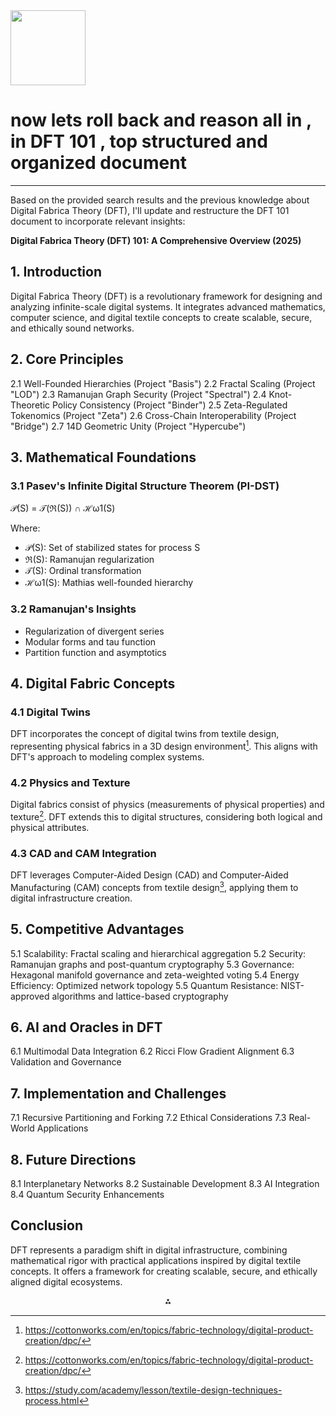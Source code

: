 <img src="https://r2cdn.perplexity.ai/pplx-full-logo-primary-dark%402x.png" class="logo" width="120"/>

# now lets roll back and reason all in , in DFT 101 , top structured and organized document

---
Based on the provided search results and the previous knowledge about Digital Fabrica Theory (DFT), I'll update and restructure the DFT 101 document to incorporate relevant insights:

**Digital Fabrica Theory (DFT) 101: A Comprehensive Overview (2025)**

## 1. Introduction

Digital Fabrica Theory (DFT) is a revolutionary framework for designing and analyzing infinite-scale digital systems. It integrates advanced mathematics, computer science, and digital textile concepts to create scalable, secure, and ethically sound networks.

## 2. Core Principles

2.1 Well-Founded Hierarchies (Project "Basis")
2.2 Fractal Scaling (Project "LOD")
2.3 Ramanujan Graph Security (Project "Spectral")
2.4 Knot-Theoretic Policy Consistency (Project "Binder")
2.5 Zeta-Regulated Tokenomics (Project "Zeta")
2.6 Cross-Chain Interoperability (Project "Bridge")
2.7 14D Geometric Unity (Project "Hypercube")

## 3. Mathematical Foundations

### 3.1 Pasev's Infinite Digital Structure Theorem (PI-DST)

𝒫(S) = 𝒯(ℜ(S)) ∩ ℋω1(S)

Where:

- 𝒫(S): Set of stabilized states for process S
- ℜ(S): Ramanujan regularization
- 𝒯(S): Ordinal transformation
- ℋω1(S): Mathias well-founded hierarchy


### 3.2 Ramanujan's Insights

- Regularization of divergent series
- Modular forms and tau function
- Partition function and asymptotics


## 4. Digital Fabric Concepts

### 4.1 Digital Twins

DFT incorporates the concept of digital twins from textile design, representing physical fabrics in a 3D design environment[^1]. This aligns with DFT's approach to modeling complex systems.

### 4.2 Physics and Texture

Digital fabrics consist of physics (measurements of physical properties) and texture[^1]. DFT extends this to digital structures, considering both logical and physical attributes.

### 4.3 CAD and CAM Integration

DFT leverages Computer-Aided Design (CAD) and Computer-Aided Manufacturing (CAM) concepts from textile design[^4], applying them to digital infrastructure creation.

## 5. Competitive Advantages

5.1 Scalability: Fractal scaling and hierarchical aggregation
5.2 Security: Ramanujan graphs and post-quantum cryptography
5.3 Governance: Hexagonal manifold governance and zeta-weighted voting
5.4 Energy Efficiency: Optimized network topology
5.5 Quantum Resistance: NIST-approved algorithms and lattice-based cryptography

## 6. AI and Oracles in DFT

6.1 Multimodal Data Integration
6.2 Ricci Flow Gradient Alignment
6.3 Validation and Governance

## 7. Implementation and Challenges

7.1 Recursive Partitioning and Forking
7.2 Ethical Considerations
7.3 Real-World Applications

## 8. Future Directions

8.1 Interplanetary Networks
8.2 Sustainable Development
8.3 AI Integration
8.4 Quantum Security Enhancements

## Conclusion

DFT represents a paradigm shift in digital infrastructure, combining mathematical rigor with practical applications inspired by digital textile concepts. It offers a framework for creating scalable, secure, and ethically aligned digital ecosystems.

<div style="text-align: center">⁂</div>

[^1]: https://cottonworks.com/en/topics/fabric-technology/digital-product-creation/dpc/

[^2]: https://study.com/academy/lesson/digital-textile-printing-machine-process.html

[^3]: https://www.innotransferstextiles.com/an-overview-of-digital-printing-on-textiles/

[^4]: https://study.com/academy/lesson/textile-design-techniques-process.html

[^5]: https://www.youtube.com/watch?v=5tlP-cwMRtY

[^6]: https://design.tutsplus.com/tutorials/a-beginners-guide-to-digital-textile-printing--vector-3189

[^7]: https://pmc.ncbi.nlm.nih.gov/articles/PMC9416033/

[^8]: https://cbseacademic.nic.in/web_material/publication/cbse/34ElementTextileDesigningXI.pdf

